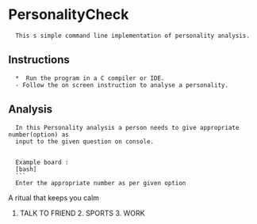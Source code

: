 # PersonalityCheck

      This s simple command line implementation of personality analysis.
  ## Instructions
  
      *  Run the program in a C compiler or IDE.
      - Follow the on screen instruction to analyse a personality.
  ## Analysis
  
      In this Personality analysis a person needs to give appropriate number(option) as 
      input to the given question on console.

      
      Example board :
      [bash]
      ```
      Enter the appropriate number as per given option

A ritual that keeps you calm

1. TALK TO FRIEND       2. SPORTS       3. WORK
   ```
